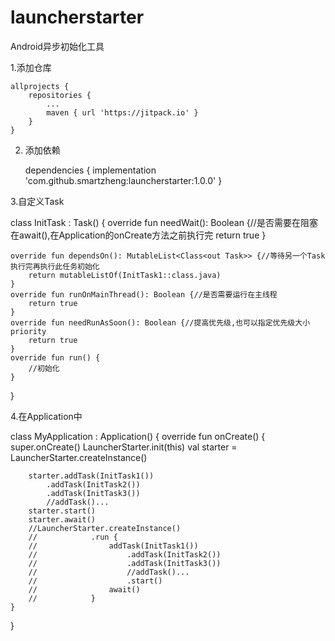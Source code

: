 # launcherstarter
Android异步初始化工具

1.添加仓库

	allprojects {
		repositories {
			...
			maven { url 'https://jitpack.io' }
		}
	}
2. 添加依赖

	dependencies {
	        implementation 'com.github.smartzheng:launcherstarter:1.0.0'
	}
  
  
3.自定义Task

class InitTask : Task() {
    override fun needWait(): Boolean {//是否需要在阻塞在await(),在Application的onCreate方法之前执行完
        return true
    }

    override fun dependsOn(): MutableList<Class<out Task>> {//等待另一个Task执行完再执行此任务初始化
        return mutableListOf(InitTask1::class.java)
    }
    override fun runOnMainThread(): Boolean {//是否需要运行在主线程
        return true
    }
    override fun needRunAsSoon(): Boolean {//提高优先级,也可以指定优先级大小priority
        return true
    }
    override fun run() {
        //初始化
    }
}


4.在Application中

class MyApplication : Application() {
    override fun onCreate() {
        super.onCreate()
        LauncherStarter.init(this)
        val starter = LauncherStarter.createInstance()

        starter.addTask(InitTask1())
            .addTask(InitTask2())
            .addTask(InitTask3())
            //addTask()...
        starter.start()
        starter.await()
        //LauncherStarter.createInstance()
        //            .run {
        //                addTask(InitTask1())
        //                    .addTask(InitTask2())
        //                    .addTask(InitTask3())
        //                    //addTask()...
        //                    .start()
        //                await()
        //            }
    }
}
























